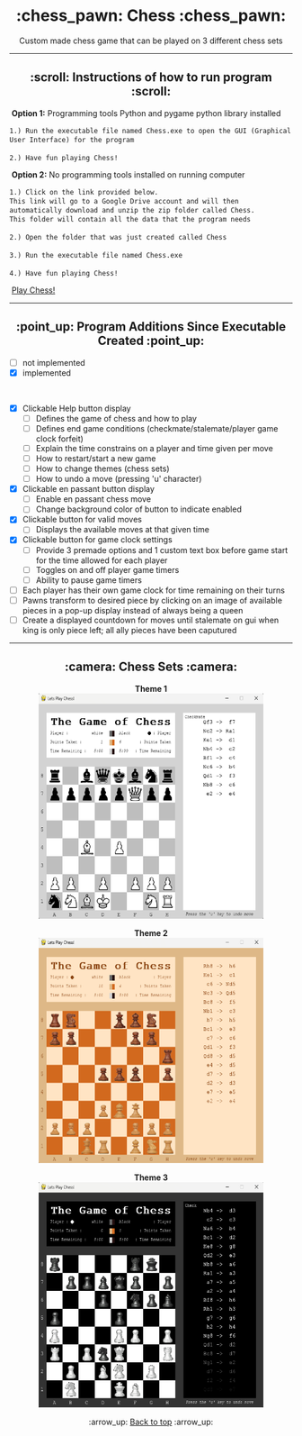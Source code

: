 <h1 align='center'>:chess_pawn: Chess :chess_pawn:</h1>
<p align='center'>
    Custom made chess game that can be played on 3 different chess sets
</p>

---
<!-- instruction section -->
<h2 align='center'>:scroll: Instructions of how to run program :scroll:</h2>
    
&nbsp;**Option 1:** Programming tools Python and pygame python library installed

    1.) Run the executable file named Chess.exe to open the GUI (Graphical User Interface) for the program

    2.) Have fun playing Chess!

&nbsp;**Option 2:** No programming tools installed on running computer

    1.) Click on the link provided below. 
    This link will go to a Google Drive account and will then automatically download and unzip the zip folder called Chess. 
    This folder will contain all the data that the program needs

    2.) Open the folder that was just created called Chess

    3.) Run the executable file named Chess.exe

    4.) Have fun playing Chess!
&nbsp;<a href="https://drive.google.com/file/d/1wSiQ92ElvD-ROAYk44QLolnZ_bJKa0yu/view?usp=drive_web">Play Chess!</a>

---
<h2 align='center'>:point_up: Program Additions Since Executable Created :point_up:</h2>

- [ ] not implemented 
- [x] implemented

<br>

- [x] Clickable Help button display
    - [ ] Defines the game of chess and how to play
    - [ ] Defines end game conditions (checkmate/stalemate/player game clock forfeit)
    - [ ] Explain the time constrains on a player and time given per move
    - [ ] How to restart/start a new game
    - [ ] How to change themes (chess sets)
    - [ ] How to undo a move (pressing 'u' character)
- [x] Clickable en passant button display
    - [ ] Enable en passant chess move
    - [ ] Change background color of button to indicate enabled
- [x] Clickable button for valid moves
    - [ ] Displays the available moves at that given time
- [x] Clickable button for game clock settings
    - [ ] Provide 3 premade options and 1 custom text box before game start for the time allowed for each player
    - [ ] Toggles on and off player game timers
    - [ ] Ability to pause game timers
- [ ] Each player has their own game clock for time remaining on their turns
- [ ] Pawns transform to desired piece by clicking on an image of available pieces in a pop-up display instead of always being a queen
- [ ] Create a displayed countdown for moves until stalemate on gui when king is only piece left; all ally pieces have been caputured
---
<h2 align='center'>:camera: Chess Sets :camera:</h2>
<div align='center'>

**Theme 1**<br>
<img width="400" height="400" alt="Database Data" src="Project_Images/Theme_One.png">

**Theme 2**<br>
<img width="400" height="400" alt="Database Data" src="Project_Images/Theme_Two.png">

**Theme 3**<br>
<img width="400" height="400" alt="Database Data" src="Project_Images/Theme_Three.png">
</div>

<!-- footer section -->
<div align='center'>
    <p>:arrow_up: <a href="#chess_pawn-Chess-chess_pawn">Back to top</a> :arrow_up:</p>
</div>
